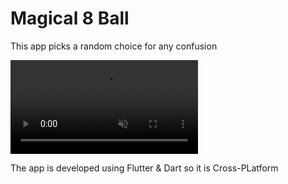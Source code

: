 # Magical 8 Ball

This app picks a random choice for any confusion

<video autoplay loop muted playsinline>
  <source src="./Magical 8 Ball.mp4" type="video/mp4">
</video>

The app is developed using Flutter & Dart so it is Cross-PLatform
